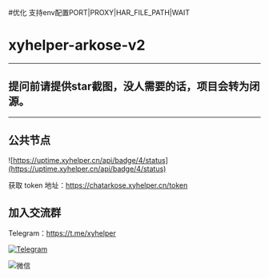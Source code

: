 #优化
支持env配置PORT|PROXY|HAR_FILE_PATH|WAIT

# xyhelper-arkose-v2
---
## 提问前请提供star截图，没人需要的话，项目会转为闭源。
---
## 公共节点


![https://uptime.xyhelper.cn/api/badge/4/status](https://uptime.xyhelper.cn/api/badge/4/status)

获取 token 地址：https://chatarkose.xyhelper.cn/token

## 加入交流群

Telegram：https://t.me/xyhelper

[![Telegram](https://img.shields.io/badge/Telegram-join%20chat-blue.svg)](https://t.me/xyhelper)


![微信](https://xyhelper.github.io/xyhelperkf.png)
